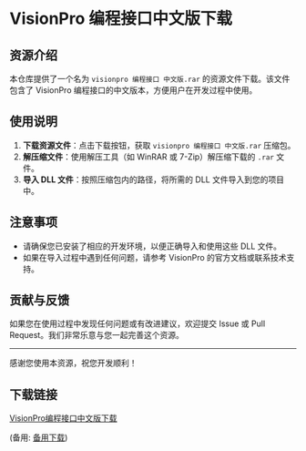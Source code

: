 # VisionPro 编程接口中文版下载

## 资源介绍

本仓库提供了一个名为 `visionpro 编程接口 中文版.rar` 的资源文件下载。该文件包含了 VisionPro 编程接口的中文版本，方便用户在开发过程中使用。

## 使用说明

1. **下载资源文件**：点击下载按钮，获取 `visionpro 编程接口 中文版.rar` 压缩包。
2. **解压缩文件**：使用解压工具（如 WinRAR 或 7-Zip）解压缩下载的 `.rar` 文件。
3. **导入 DLL 文件**：按照压缩包内的路径，将所需的 DLL 文件导入到您的项目中。

## 注意事项

- 请确保您已安装了相应的开发环境，以便正确导入和使用这些 DLL 文件。
- 如果在导入过程中遇到任何问题，请参考 VisionPro 的官方文档或联系技术支持。

## 贡献与反馈

如果您在使用过程中发现任何问题或有改进建议，欢迎提交 Issue 或 Pull Request。我们非常乐意与您一起完善这个资源。

---

感谢您使用本资源，祝您开发顺利！

## 下载链接
[VisionPro编程接口中文版下载](https://pan.quark.cn/s/9698cd96322c) 

(备用: [备用下载](https://pan.baidu.com/s/1wJu1dmWykXW-pvo4KzZwHQ?pwd=1234))
